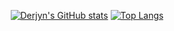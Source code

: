 <div align=center>

  [![Derjyn's GitHub stats](https://github-readme-stats.vercel.app/api?username=Derjyn&show_icons=true&rank_icon=percentile&include_all_commits=true&theme=github_dark_dimmed&bg_color=00000000&hide_border=true&hide=prs)](https://github.com/Derjyn)
  [![Top Langs](https://github-readme-stats.vercel.app/api/top-langs/?username=Derjyn&size_weight=0.5&count_weight=0.5&theme=github_dark_dimmed&bg_color=00000000&hide_border=true&include_all_commits=true&layout=compact)](https://github.com/Derjyn)
  
</div>
